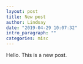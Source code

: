 ```yaml
---
layout: post
title: New post
author: Lindsay
date: "2019-04-29 10:07:32"
intro_paragraph: ""
categories: misc
---
```


Hello. This is a new post.
